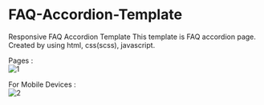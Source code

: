 # FAQ-Accordion-Template
Responsive FAQ Accordion Template 
This template is FAQ accordion page. <br>
Created by using html, css(scss), javascript.

Pages : 
<br>
![1](https://github.com/alihogl/FAQ-Accordion-Template/assets/153857097/792afc31-a836-41f0-9432-654f4d812249)
<br>

For Mobile Devices : 
<br>
![2](https://github.com/alihogl/FAQ-Accordion-Template/assets/153857097/20a3f033-483a-4135-9053-8392a667ef92)

